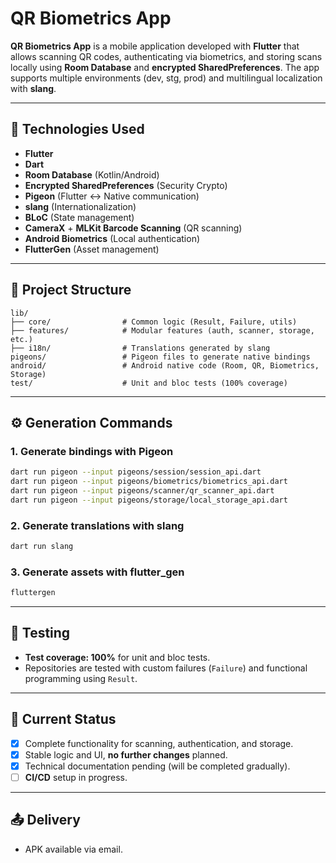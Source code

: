 # QR Biometrics App

**QR Biometrics App** is a mobile application developed with **Flutter** that allows scanning QR codes, authenticating via biometrics, and storing scans locally using **Room Database** and **encrypted SharedPreferences**. The app supports multiple environments (dev, stg, prod) and multilingual localization with **slang**.

---

## 📱 Technologies Used

- **Flutter**
- **Dart**
- **Room Database** (Kotlin/Android)
- **Encrypted SharedPreferences** (Security Crypto)
- **Pigeon** (Flutter ↔ Native communication)
- **slang** (Internationalization)
- **BLoC** (State management)
- **CameraX** + **MLKit Barcode Scanning** (QR scanning)
- **Android Biometrics** (Local authentication)
- **FlutterGen** (Asset management)

---

## 📂 Project Structure

```
lib/
├── core/                # Common logic (Result, Failure, utils)
├── features/            # Modular features (auth, scanner, storage, etc.)
├── i18n/                # Translations generated by slang
pigeons/                 # Pigeon files to generate native bindings
android/                 # Android native code (Room, QR, Biometrics, Storage)
test/                    # Unit and bloc tests (100% coverage)
```

---

## ⚙️ Generation Commands

### 1. Generate bindings with Pigeon

```bash
dart run pigeon --input pigeons/session/session_api.dart
dart run pigeon --input pigeons/biometrics/biometrics_api.dart
dart run pigeon --input pigeons/scanner/qr_scanner_api.dart
dart run pigeon --input pigeons/storage/local_storage_api.dart
```

### 2. Generate translations with slang

```bash
dart run slang
```

### 3. Generate assets with flutter_gen

```bash
fluttergen
```

---

## 🧪 Testing

- **Test coverage: 100%** for unit and bloc tests.
- Repositories are tested with custom failures (`Failure`) and functional programming using `Result`.

---

## 🚧 Current Status

- [x] Complete functionality for scanning, authentication, and storage.
- [x] Stable logic and UI, **no further changes** planned.
- [x] Technical documentation pending (will be completed gradually).
- [ ] **CI/CD** setup in progress.

---

## 📤 Delivery

- APK available via email.